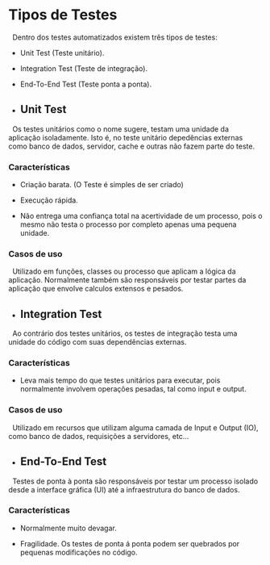 # Tipos de Testes

&nbsp; Dentro dos testes automatizados existem três tipos de testes:

- Unit Test (Teste unitário).

- Integration Test (Teste de integração).

- End-To-End Test (Teste ponta a ponta).

* ## Unit Test

&nbsp; Os testes unitários como o nome sugere, testam uma unidade da aplicação isoladamente. Isto é, no teste unitário depedências externas como banco de dados, servidor, cache e outras não fazem parte do teste.

### Características

- Criação barata. (O Teste é simples de ser criado)

- Execução rápida.

- Não entrega uma confiança total na acertividade de um processo, pois o mesmo não testa o processo por completo apenas uma pequena unidade.

### Casos de uso

&nbsp; Utilizado em funções, classes ou processo que aplicam a lógica da aplicação. Normalmente também são responsáveis por testar partes da aplicação que envolve calculos extensos e pesados.

* ## Integration Test

&nbsp; Ao contrário dos testes unitários, os testes de integração testa uma unidade do código com suas dependências externas.

### Características

- Leva mais tempo do que testes unitários para executar, pois normalmente involvem operações pesadas, tal como input e output.

### Casos de uso

&nbsp; Utilizado em recursos que utilizam alguma camada de Input e Output (IO), como banco de dados, requisições a servidores, etc...

* ## End-To-End Test

&nbsp; Testes de ponta à ponta são responsáveis por testar um processo isolado desde a interface gráfica (UI) até a infraestrutura do banco de dados.

### Características

- Normalmente muito devagar.

- Fragilidade. Os testes de ponta á ponta podem ser quebrados por pequenas modificações no código.